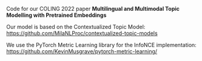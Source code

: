 Code for our COLING 2022 paper **Multilingual and Multimodal Topic Modelling with Pretrained Embeddings**

Our model is based on the Contextualized Topic Model: https://github.com/MilaNLProc/contextualized-topic-models

We use the PyTorch Metric Learning library for the InfoNCE implementation: https://github.com/KevinMusgrave/pytorch-metric-learning/


